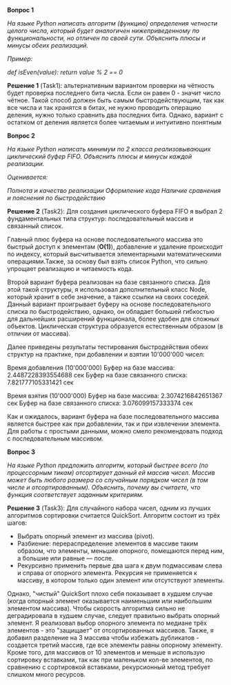 **Вопрос 1**

*На языке Python написать алгоритм (функцию) определения четности целого числа, который будет аналогичен нижеприведенному по функциональности, но отличен по своей сути. Объяснить плюсы и минусы обеих реализаций.*

*Пример:* 

*def isEven(value):*
      *return value % 2 == 0*

**Решение 1** (Task1): альтернативным вариантом проверки на чётность будет проверка последнего бита числа. Если он равен 0 - значит число чётное. Такой способ должен быть самым быстродействующим, так как все числа и так хранятся в битах, не нужно проводить операцию деления, нужно только сравнить два последних бита. Однако, вариант с остатком от деления является более читаемым и интуитивно понятным

**Вопрос 2**

*На языке Python написать минимум по 2 класса реализовывающих циклический буфер FIFO. Объяснить плюсы и минусы каждой реализации.*

*Оценивается:*

*Полнота и качество реализации*
*Оформление кода*
*Наличие сравнения и пояснения по быстродействию*

**Решение 2** (Task2): Для создания циклического буфера FIFO я выбрал 2 фундаментальных типа структур: последовательный массив и связанный список. 

Главный плюс буфера на основе последовательного массива это быстрый доступ к элементам (**O(1)**), добавление и удаление происходит по индексу, который высчитывается элементарными математическими операциями.Также, за основу был взять список Python, что сильно упрощает реализацию и читаемость кода.

Второй вариант буфера реализован на базе связанного списка. Для этой такой структуры, я использовал дополнительный класс Node, который хранит в себе значение, а также ссылки на своих соседей. Данный вариант проигрывает буферу на основе последовательного списка по быстродействию, однако, он обладает большей гибкостью для дальнейших расширений функционала, более удобен для сложных объектов. Циклическая структура образуется естественным образом (в отличии от массива).

Далее приведены результаты тестирования быстродействия обеих структур на практике, при добавлении и взятии 10'000'000 чисел:

Время добавления (10'000'000)
	Буфер на базе массива:
	2.4487228393554688 сек
	Буфер на базе связанного списка:
	7.821777105331421 сек

Время взятия (10'000'000)
	Буфер на базе массива:
	2.3074216842651367 сек
	Буфер на базе связанного списка:
	3.076099157333374 сек

Как и ожидалось, вариант буфера на базе последовательного массива является быстрее как при добавлении, так и при извлечении элемента. Для работы с простыми данными, можно смело рекомендовать подход с последовательным массивом.

**Вопрос 3**

*На языке Python предложить алгоритм, который быстрее всего (по процессорным тикам) отсортирует данный ей массив чисел. Массив может быть любого размера со случайным порядком чисел (в том числе и отсортированным). Объяснить, почему вы считаете, что функция соответствует заданным критериям.*

**Решение 3** (Task3): Для случайного набора чисел, одним из лучших алгоритмов сортировки считается QuickSort. 
Алгоритм состоит из трёх шагов: 
- Выбрать опорный элемент из массива (pivot).
- Разбиение: перераспределение элементов в массиве таким образом, что элементы, меньшие опорного, помещаются перед ним, а большие или равные — после.
- Рекурсивно применить первые два шага к двум подмассивам слева и справа от опорного элемента. Рекурсия не применяется к массиву, в котором только один элемент или отсутствуют элементы.

Однако, "чистый" QuickSort плохо себя показывает в худшем случае (когда опорный элемент оказывается наименьшим или наибольшим элементом массива). Чтобы скорость алгоритма сильно не деградировала в худшем случае, следует правильно выбрать опорный элемент. Я реализовал выбор опорного элемента по медиане трёх элементов - это "защищает" от отсортированных массивов. Также, я добавил разделение на 3 массива чтобы избежать дубликатов - создается третий массив, где все элементы равны опорному элементу. Кроме того, для массивов от 10 элементов и меньше я использую сортировку вставками, так как при маленьком кол-ве элементов, по сравнению с сортировкой вставками, рекурсионный метод требует слишком много ресурсов. 
